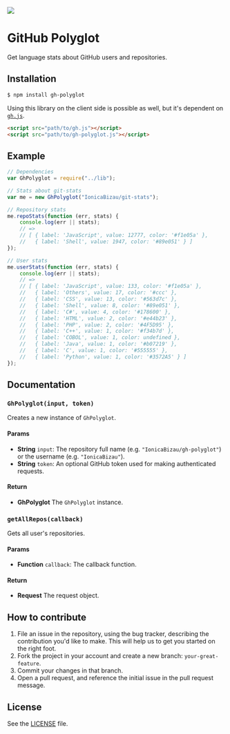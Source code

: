 ![](http://i.imgur.com/wQ2eGDb.png)

# GitHub Polyglot
Get language stats about GitHub users and repositories.

## Installation

```sh
$ npm install gh-polyglot
```

Using this library on the client side is possible as well, but it's dependent on [`gh.js`](https://github.com/IonicaBizau/gh.js).

```html
<script src="path/to/gh.js"></script>
<script src="path/to/gh-polyglot.js"></script>
```

## Example

```js
// Dependencies
var GhPolyglot = require("../lib");

// Stats about git-stats
var me = new GhPolyglot("IonicaBizau/git-stats");

// Repository stats
me.repoStats(function (err, stats) {
    console.log(err || stats);
    // =>
    // [ { label: 'JavaScript', value: 12777, color: '#f1e05a' },
    //   { label: 'Shell', value: 1947, color: '#89e051' } ]
});

// User stats
me.userStats(function (err, stats) {
    console.log(err || stats);
    // =>
    // [ { label: 'JavaScript', value: 133, color: '#f1e05a' },
    //   { label: 'Others', value: 17, color: '#ccc' },
    //   { label: 'CSS', value: 13, color: '#563d7c' },
    //   { label: 'Shell', value: 8, color: '#89e051' },
    //   { label: 'C#', value: 4, color: '#178600' },
    //   { label: 'HTML', value: 2, color: '#e44b23' },
    //   { label: 'PHP', value: 2, color: '#4F5D95' },
    //   { label: 'C++', value: 1, color: '#f34b7d' },
    //   { label: 'COBOL', value: 1, color: undefined },
    //   { label: 'Java', value: 1, color: '#b07219' },
    //   { label: 'C', value: 1, color: '#555555' },
    //   { label: 'Python', value: 1, color: '#3572A5' } ]
});
```

## Documentation
### `GhPolyglot(input, token)`
Creates a new instance of `GhPolyglot`.

#### Params
- **String** `input`: The repository full name (e.g. `"IonicaBizau/gh-polyglot"`) or the username (e.g. `"IonicaBizau"`).
- **String** `token`: An optional GitHub token used for making authenticated requests.

#### Return
- **GhPolyglot** The `GhPolyglot` instance.

### `getAllRepos(callback)`
Gets all user's repositories.

#### Params
- **Function** `callback`: The callback function.

#### Return
- **Request** The request object.

## How to contribute
1. File an issue in the repository, using the bug tracker, describing the
   contribution you'd like to make. This will help us to get you started on the
   right foot.
2. Fork the project in your account and create a new branch:
   `your-great-feature`.
3. Commit your changes in that branch.
4. Open a pull request, and reference the initial issue in the pull request
   message.

## License
See the [LICENSE](./LICENSE) file.

